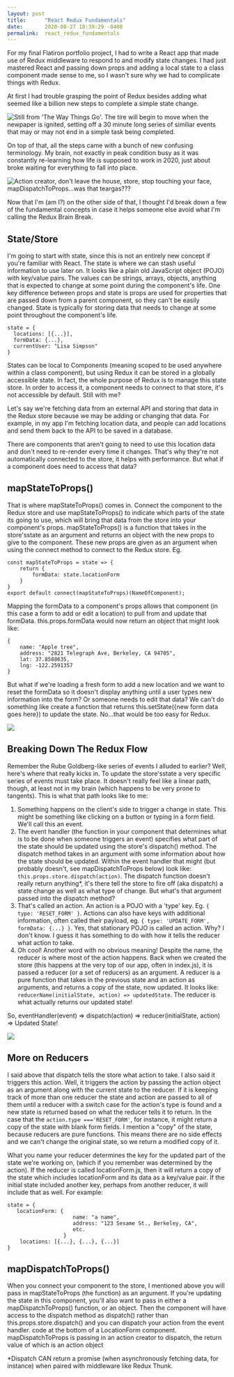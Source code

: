 ```yaml
---
layout: post
title:      "React Redux Fundamentals"
date:       2020-08-27 18:39:29 -0400
permalink:  react_redux_fundamentals
---
```



For my final Flatiron portfolio project, I had to write a React app that made use of Redux middleware to respond to and modify state changes. I had just mastered React and passing down props and adding a local state to a class component made sense to me, so I wasn't sure why we had to complicate things with Redux.

At first I had trouble grasping the point of Redux besides adding what seemed like a billion new steps to complete a simple state change.

![Still from 'The Way Things Go'. The tire will begin to move when the newpaper is ignited, setting off a 30 minute long series of similiar events that may or may not end in a simple task being completed.](https://i.imgur.com/aB7GLXx.png)

On top of that, all the steps came with a bunch of new confusing terminology. My brain, not exactly in peak condition busy as it was constantly re-learning how life is supposed to work in 2020, just about broke waiting for everything to fall into place.

![Action creator, don't leave the house, store, stop touching your face, mapDispatchToProps…was that teargas???](https://media.giphy.com/media/3o7aCWDyW0PJCsxHna/source.gif)

Now that I'm (am I?) on the other side of that, I thought I'd break down a few of the fundamental concepts in case it helps someone else avoid what I'm calling the Redux Brain Break.

## State/Store

I'm going to start with state, since this is not an entirely new concept if you're familiar with React. The state is where we can stash useful information to use later on. It looks like a plain old JavaScript object (POJO) with key/value pairs. The values can be strings, arrays, objects, anything that is expected to change at some point during the component's life. One key difference between props and state is props are used for properties that are passed down from a parent component, so they can't be easily changed. State is typically for storing data that needs to change at some point throughout the component's life.

```
state = {
  locations: [{...}],
  formData: {...},
  currentUser: "Lisa Simpson"
}
```

States can be local to Components (meaning scoped to be used anywhere within a class component), but using Redux it can be stored in a globally accessible state. In fact, the whole purpose of Redux is to manage this state store. In order to access it, a component needs to connect to that store, it's not accessible by default. Still with me?

Let's say we're fetching data from an external API and storing that data in the Redux store because we may be adding or changing that data. For example, in my app I'm fetching location data, and people can add locations and send them back to the API to be saved in a database.

There are components that aren't going to need to use this location data and don't need to re-render every time it changes. That's why they're not automatically connected to the store, it helps with performance. But what if a component does need to access that data?

## mapStateToProps()

That is where mapStateToProps() comes in. Connect the component to the Redux store and use mapStateToProps() to indicate which parts of the state its going to use, which will bring that data from the store into your component's props. mapStateToProps() is a function that takes in the store'sstate as an argument and returns an object with the new props to give to the component. These new props are given as an argument when using the connect method to connect to the Redux store. Eg.
```
const mapStateToProps = state => {
    return {
        formData: state.locationForm
    }
}
export default connect(mapStateToProps)(NameOfComponent);
```
Mapping the formData to a component's props allows that component (in this case a form to add or edit a location) to pull from and update that formData. this.props.formData would now return an object that might look like:
```
{
    name: "Apple tree",
    address: "2821 Telegraph Ave, Berkeley, CA 94705",
    lat: 37.8588635,
    lng: -122.2591357
}
```
But what if we're loading a fresh form to add a new location and we want to reset the formData so it doesn't display anything until a user types new information into the form? Or someone needs to edit that data? We can't do something like create a function that returns this.setState({new form data goes here}) to update the state. No…that would be too easy for Redux.

![](https://media.giphy.com/media/JRhS6WoswF8FxE0g2R/source.gif)

## Breaking Down The Redux Flow
Remember the Rube Goldberg-like series of events I alluded to earlier? Well, here's where that really kicks in. To update the store'sstate a very specific series of events must take place. It doesn't really feel like a linear path, though, at least not in my brain (which happens to be very prone to tangents). This is what that path looks like to me:

1. Something happens on the client's side to trigger a change in state. This might be something like clicking on a button or typing in a form field. We'll call this an event.
2. The event handler (the function in your component that determines what is to be done when someone triggers an event) specifies what part of the state should be updated using the store's dispatch() method. The dispatch method takes in an argument with some information about how the state should be updated. Within the event handler that might (but probably doesn't, see mapDispatchToProps below) look like: `this.props.store.dispatch(action)`. The dispatch function doesn't really return anything*, it's there tell the store to fire off (aka dispatch) a state change as well as what type of change. But what's that argument passed into the dispatch method?
3. That's called an action. An action is a POJO with a 'type' key. Eg. `{ type: 'RESET_FORM' }`. Actions can also have keys with additional information, often called their payload, eg. `{ type: 'UPDATE_FORM', formData: {...} }`. Yes, that stationary POJO is called an action. Why? I don't know. I guess it has something to do with how it tells the reducer what action to take.
4. Oh cool! Another word with no obvious meaning! Despite the name, the reducer is where most of the action happens. Back when we created the store (this happens at the very top of our app, often in index.js), it is passed a reducer (or a set of reducers) as an argument. A reducer is a pure function that takes in the previous state and an action as arguments, and returns a copy of the state, now updated. It looks like: `reducerName(initialState, action) => updatedState`. The reducer is what actually returns our updated state!

So, eventHandler(event) => dispatch(action) => reducer(initialState, action) => Updated State!

![](https://media.giphy.com/media/inyqrgp9o3NUA/source.gif)

## More on Reducers
I said above that dispatch tells the store what action to take. I also said it triggers this action. Well, it triggers the action by passing the action object as an argument along with the current state to the reducer. If it is keeping track of more than one reducer the state and action are passed to all of them until a reducer with a switch case for the action's type is found and a new state is returned based on what the reducer tells it to return. In the case that the `action.type ==='RESET_FORM'`, for instance, it might return a copy of the state with blank form fields. I mention a "copy" of the state, because reducers are pure functions. This means there are no side effects and we can't change the original state, so we return a modified copy of it.

What you name your reducer determines the key for the updated part of the state we're working on, (which if you remember was determined by the action). If the reducer is called locationForm.js, then it will return a copy of the state which includes locationForm and its data as a key/value pair. If the initial state included another key, perhaps from another reducer, it will include that as well. For example:
```
state = {
   locationForm: {
                     name: "a name",
                     address: "123 Sesame St., Berkeley, CA",
                     etc.
                  }
    locations: [{...}, {...}, {...}]
}
```

## mapDispatchToProps()
When you connect your component to the store, I mentioned above you will pass in mapStateToProps (the function) as an argument. If you're updating the state in this component, you'll also want to pass in either a mapDispatchToProps() function, or an object. Then the component will have access to the dispatch method as dispatch() rather than this.props.store.dispatch() and you can dispatch your action from the event handler.
code at the bottom of a LocationForm component. mapDispatchToProps is passing in an action creator to dispatch, the return value of which is an action object

*Dispatch CAN return a promise (when asynchronously fetching data, for instance) when paired with middleware like Redux Thunk.


